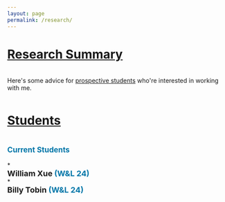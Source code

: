 ```yaml
---
layout: page
permalink: /research/
---
```


# <u>Research Summary</u>
<br>
<div>
Here's some advice for <a href="/prospective_students">prospective students</a> who're interested in working with me.
</div>

<div style="margin-bottom:50px"></div>

# <u>Students</u>
<div style="margin-bottom:40px"></div>
<h3><div style = "color:#0076A8; font-weight: bold; font-size:1.05em">Current Students</div></h3>
* <div style = "color:#black; font-weight: bold; font-size:18px">William Xue <div style = "color:#0076A8; display:inline">(W&L 24)</div> </div>
* <div style = "color:#black; font-weight: bold; font-size:18px">Billy Tobin <div style = "color:#0076A8; display:inline">(W&L 24)</div> </div>

<!-- <h3><div style = "color:#0076A8; font-weight: bold; font-size:1.05em; margin-top:30px">Graduated Alumni</div></h3> -->
